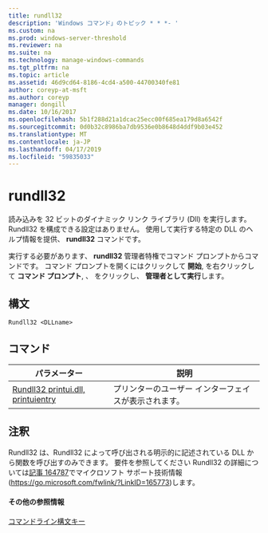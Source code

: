 ```yaml
---
title: rundll32
description: 'Windows コマンド」のトピック * * *- '
ms.custom: na
ms.prod: windows-server-threshold
ms.reviewer: na
ms.suite: na
ms.technology: manage-windows-commands
ms.tgt_pltfrm: na
ms.topic: article
ms.assetid: 46d9cd64-8186-4cd4-a500-44700340fe81
author: coreyp-at-msft
ms.author: coreyp
manager: dongill
ms.date: 10/16/2017
ms.openlocfilehash: 5b1f288d21a1dcac25ecc00f685ea179d8a6542f
ms.sourcegitcommit: 0d0b32c8986ba7db9536e0b8648d4ddf9b03e452
ms.translationtype: MT
ms.contentlocale: ja-JP
ms.lasthandoff: 04/17/2019
ms.locfileid: "59835033"
---
```

# <a name="rundll32"></a>rundll32



読み込みを 32 ビットのダイナミック リンク ライブラリ (Dll) を実行します。 Rundll32 を構成できる設定はありません。 使用して実行する特定の DLL のヘルプ情報を提供、 **rundll32** コマンドです。

実行する必要があります、 **rundll32** 管理者特権でコマンド プロンプトからコマンドです。 コマンド プロンプトを開くにはクリックして **開始**, を右クリックして **コマンド プロンプト**, 、 をクリックし、 **管理者として実行**します。

## <a name="syntax"></a>構文

```
Rundll32 <DLLname>
```

## <a name="commands"></a>コマンド

|パラメーター|説明|
|---------|-----------|
|[Rundll32 printui.dll, printuientry](rundll32-printui.md)|プリンターのユーザー インターフェイスが表示されます。|

## <a name="remarks"></a>注釈

Rundll32 は、Rundll32 によって呼び出される明示的に記述されている DLL から関数を呼び出すのみできます。 要件を参照してください Rundll32 の詳細については[記事 164787](https://go.microsoft.com/fwlink/?LinkID=165773)でマイクロソフト サポート技術情報 (https://go.microsoft.com/fwlink/?LinkID=165773)します。

#### <a name="additional-references"></a>その他の参照情報

[コマンドライン構文キー](command-line-syntax-key.md)